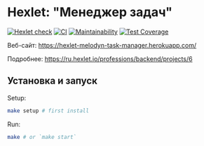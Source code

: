 # Hexlet: "Менеджер задач"

[![Hexlet check](../../workflows/hexlet-check/badge.svg)](../../actions?query=workflow%3Ahexlet-check)
[![CI](../../workflows/CI/badge.svg)](../../actions?query=workflow%3ACI)
[![Maintainability](https://api.codeclimate.com/v1/badges/1d0a8d2d9b9ab3f82d2f/maintainability)](https://codeclimate.com/github/Melodyn/backend-project-lvl4/maintainability)
[![Test Coverage](https://api.codeclimate.com/v1/badges/1d0a8d2d9b9ab3f82d2f/test_coverage)](https://codeclimate.com/github/Melodyn/backend-project-lvl4/test_coverage)

Веб-сайт: https://hexlet-melodyn-task-manager.herokuapp.com/

Подробнее: https://ru.hexlet.io/professions/backend/projects/6

## Установка и запуск

Setup:
```sh
make setup # first install
```

Run:
```sh
make # or `make start`
```
